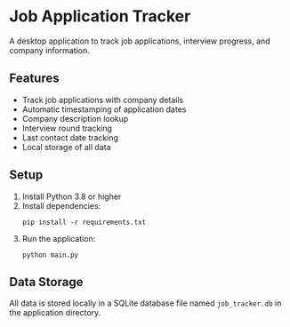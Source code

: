 # Job Application Tracker

A desktop application to track job applications, interview progress, and company information.

## Features

- Track job applications with company details
- Automatic timestamping of application dates
- Company description lookup
- Interview round tracking
- Last contact date tracking
- Local storage of all data

## Setup

1. Install Python 3.8 or higher
2. Install dependencies:
   ```
   pip install -r requirements.txt
   ```
3. Run the application:
   ```
   python main.py
   ```

## Data Storage

All data is stored locally in a SQLite database file named `job_tracker.db` in the application directory.
